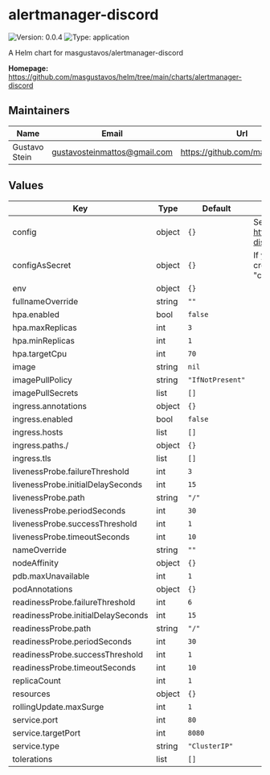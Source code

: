 # alertmanager-discord

![Version: 0.0.4](https://img.shields.io/badge/Version-0.0.4-informational?style=flat-square) ![Type: application](https://img.shields.io/badge/Type-application-informational?style=flat-square)

A Helm chart for masgustavos/alertmanager-discord

**Homepage:** <https://github.com/masgustavos/helm/tree/main/charts/alertmanager-discord>

## Maintainers

| Name | Email | Url |
| ---- | ------ | --- |
| Gustavo Stein | gustavosteinmattos@gmail.com | https://github.com/masgustavos |

## Values

| Key | Type | Default | Description |
|-----|------|---------|-------------|
| config | object | `{}` | See https://github.com/masgustavos/alertmanager-discord/blob/master/config.example.yaml |
| configAsSecret | object | `{}` | If you don't want to expose your webhooks, create the config as a secret with the key "config" |
| env | object | `{}` |  |
| fullnameOverride | string | `""` |  |
| hpa.enabled | bool | `false` |  |
| hpa.maxReplicas | int | `3` |  |
| hpa.minReplicas | int | `1` |  |
| hpa.targetCpu | int | `70` |  |
| image | string | `nil` |  |
| imagePullPolicy | string | `"IfNotPresent"` |  |
| imagePullSecrets | list | `[]` |  |
| ingress.annotations | object | `{}` |  |
| ingress.enabled | bool | `false` |  |
| ingress.hosts | list | `[]` |  |
| ingress.paths./ | object | `{}` |  |
| ingress.tls | list | `[]` |  |
| livenessProbe.failureThreshold | int | `3` |  |
| livenessProbe.initialDelaySeconds | int | `15` |  |
| livenessProbe.path | string | `"/"` |  |
| livenessProbe.periodSeconds | int | `30` |  |
| livenessProbe.successThreshold | int | `1` |  |
| livenessProbe.timeoutSeconds | int | `10` |  |
| nameOverride | string | `""` |  |
| nodeAffinity | object | `{}` |  |
| pdb.maxUnavailable | int | `1` |  |
| podAnnotations | object | `{}` |  |
| readinessProbe.failureThreshold | int | `6` |  |
| readinessProbe.initialDelaySeconds | int | `15` |  |
| readinessProbe.path | string | `"/"` |  |
| readinessProbe.periodSeconds | int | `30` |  |
| readinessProbe.successThreshold | int | `1` |  |
| readinessProbe.timeoutSeconds | int | `10` |  |
| replicaCount | int | `1` |  |
| resources | object | `{}` |  |
| rollingUpdate.maxSurge | int | `1` |  |
| service.port | int | `80` |  |
| service.targetPort | int | `8080` |  |
| service.type | string | `"ClusterIP"` |  |
| tolerations | list | `[]` |  |

